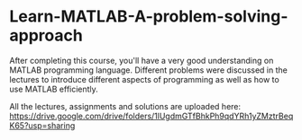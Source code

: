 # Learn-MATLAB-A-problem-solving-approach
After completing this course, you'll have a very good understanding on MATLAB programming language. Different problems were discussed in the lectures to introduce different aspects of programming as well as how to use MATLAB efficiently.

All the lectures, assignments and solutions are uploaded here: https://drive.google.com/drive/folders/1lUgdmGTfBhkPh9qdYRh1yZMztrBeqK65?usp=sharing
